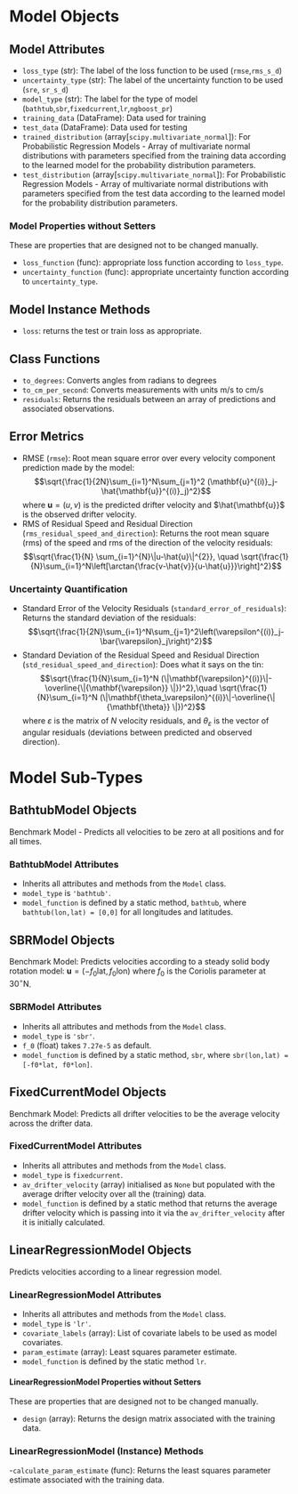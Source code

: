 # Model Objects

## Model Attributes
- `loss_type` (str): The label of the loss function to be used (`rmse`,`rms_s_d`)
- `uncertainty_type` (str): The label of the uncertainty function to be used (`sre`, `sr_s_d`)
- `model_type` (str): The label for the type of model (`bathtub`,`sbr`,`fixedcurrent`,`lr`,`ngboost_pr`)
- `training_data` (DataFrame): Data used for training
- `test_data` (DataFrame): Data used for testing
- `trained_distribution` (array[`scipy.multivariate_normal`]): For Probabilistic Regression Models - Array of multivariate normal distributions with parameters specified from the training data according to the learned model for the probability distribution parameters.
- `test_distribution` (array[`scipy.multivariate_normal`]): For Probabilistic Regression Models - Array of multivariate normal distributions with parameters specified from the test data according to the learned model for the probability distribution parameters.

### Model Properties without Setters
These are properties that are designed not to be changed manually.
- `loss_function` (func): appropriate loss function according to `loss_type`.
- `uncertainty_function` (func): appropriate uncertainty function according to `uncertainty_type`.

## Model Instance Methods
- `loss`: returns the test or train loss as appropriate.

## Class Functions
- `to_degrees`: Converts angles from radians to degrees
- `to_cm_per_second`: Converts measurements with units m/s to cm/s
- `residuals`: Returns the residuals between an array of predictions and associated observations.

## Error Metrics
- RMSE (`rmse`): Root mean square error over every velocity component prediction made by the model: $$\sqrt{\frac{1}{2N}\sum_{i=1}^N\sum_{j=1}^2 (\mathbf{u}^{(i)}_j-\hat{\mathbf{u}}^{(i)}_j)^2}$$ where $\mathbf{u} = (u,v)$ is the predicted drifter velocity and $\hat{\mathbf{u}}$ is the observed drifter velocity. 
- RMS of Residual Speed and Residual Direction (`rms_residual_speed_and_direction`): Returns the root mean square (rms) of the speed and rms of the direction of the velocity residuals: $$\sqrt{\frac{1}{N} \sum_{i=1}^{N}\|u-\hat{u}\|^{2}}, \quad \sqrt{\frac{1}{N}\sum_{i=1}^N\left[\arctan{\frac{v-\hat{v}}{u-\hat{u}}}\right]^2}$$

### Uncertainty Quantification
- Standard Error of the Velocity Residuals (`standard_error_of_residuals`): Returns the standard deviation of the residuals: $$\sqrt{\frac{1}{2N}\sum_{i=1}^N\sum_{j=1}^2\left(\varepsilon^{(i)}_j-\bar{\varepsilon}_j\right)^2}$$
- Standard Deviation of the Residual Speed and Residual Direction (`std_residual_speed_and_direction`): Does what it says on the tin:
$$\sqrt{\frac{1}{N}\sum_{i=1}^N (\|\mathbf{\varepsilon}^{(i)}\|-\overline{\|{\mathbf{\varepsilon}} \|})^2},\quad \sqrt{\frac{1}{N}\sum_{i=1}^N (\|\mathbf{\theta_\varepsilon}^{(i)}\|-\overline{\|{\mathbf{\theta}} \|})^2}$$ where $\varepsilon$ is the matrix of $N$ velocity residuals, and $\theta_\varepsilon$ is the vector of angular residuals (deviations between predicted and observed direction).

# Model Sub-Types
## BathtubModel Objects
Benchmark Model - Predicts all velocities to be zero at all positions and for all times.
### BathtubModel Attributes
- Inherits all attributes and methods from the `Model` class.
- `model_type` is `'bathtub'`.
- `model_function` is defined by a static method, `bathtub`, where `bathtub(lon,lat) = [0,0]` for all longitudes and latitudes.

## SBRModel Objects
Benchmark Model: Predicts velocities according to a steady solid body rotation model: $\mathbf{u} = (-f_0 \text{lat}, f_0 \text{lon})$ where $f_0$ is the Coriolis parameter at $30^\circ \text{N}$.
### SBRModel Attributes
- Inherits all attributes and methods from the `Model` class.
- `model_type` is `'sbr'`.
- `f_0` (float) takes `7.27e-5` as default.
- `model_functiom` is defined by a static method, `sbr`, where `sbr(lon,lat) = [-f0*lat, f0*lon]`.

## FixedCurrentModel Objects
Benchmark Model: Predicts all drifter velocities to be the average velocity across the drifter data.
### FixedCurrentModel Attributes
- Inherits all attributes and methods from the `Model` class.
- `model_type` is `fixedcurrent`.
- `av_drifter_velocity` (array) initialised as `None` but populated with the average drifter velocity over all the (training) data.
- `model_function` is defined by a static method that returns the average drifter velocity which is passing into it via the `av_drifter_velocity` after it is initially calculated.

## LinearRegressionModel Objects
Predicts velocities according to a linear regression model.
### LinearRegressionModel Attributes
- Inherits all attributes and methods from the `Model` class.
- `model_type` is `'lr'`.
- `covariate_labels` (array): List of covariate labels to be used as model covariates.
- `param_estimate` (array): Least squares parameter estimate.
- `model_function` is defined by the static method `lr`. 
#### LinearRegressionModel Properties without Setters
These are properties that are designed not to be changed manually.
- `design` (array): Returns the design matrix associated with the training data.
### LinearRegressionModel (Instance) Methods
-`calculate_param_estimate` (func): Returns the least squares parameter estimate associated with the training data.

